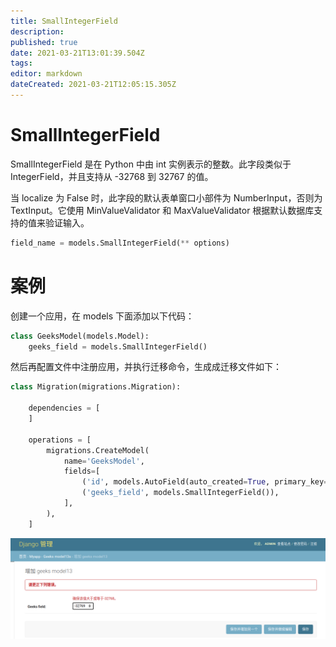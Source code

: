 ```yaml
---
title: SmallIntegerField
description: 
published: true
date: 2021-03-21T13:01:39.504Z
tags: 
editor: markdown
dateCreated: 2021-03-21T12:05:15.305Z
---
```


# SmallIntegerField

SmallIntegerField 是在 Python 中由 int 实例表示的整数。此字段类似于 IntegerField，并且支持从 -32768 到 32767 的值。

当 localize 为 False 时，此字段的默认表单窗口小部件为 NumberInput，否则为 TextInput。它使用 MinValueValidator 和 MaxValueValidator 根据默认数据库支持的值来验证输入。

```python
field_name = models.SmallIntegerField(** options)
```

# 案例

创建一个应用，在 models 下面添加以下代码：

```python
class GeeksModel(models.Model):
    geeks_field = models.SmallIntegerField()
```

然后再配置文件中注册应用，并执行迁移命令，生成成迁移文件如下：

```python
class Migration(migrations.Migration):

    dependencies = [
    ]

    operations = [
        migrations.CreateModel(
            name='GeeksModel',
            fields=[
                ('id', models.AutoField(auto_created=True, primary_key=True, serialize=False, verbose_name='ID')),
                ('geeks_field', models.SmallIntegerField()),
            ],
        ),
    ]

```

![smallintegerfield.png](/assets/web框架/django/模型字段/smallintegerfield.png)
